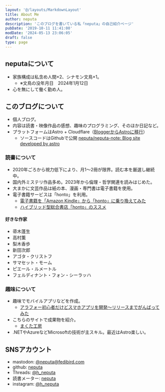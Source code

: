 ```yaml
---
layout: '@/layouts/MarkdownLayout'
title: About Me
author: neputa
description: 'このブログを書いている私「neputa」の自己紹介ページ'
pubDate: '2019-10-11 11:41:00'
modDate: '2024-05-13 23:06:05'
draft: false
type: page
---
```


## neputaについて

- 家族構成は私含め人間×2、シナモン文鳥×1。
  - ※文鳥の没年月日　2024年1月12日
- 心を無にして働く勤め人。

## このブログについて

- 個人ブログ。
- 内容は読書・映像作品の感想、趣味のプログラミング、そのほか日記など。
- プラットフォームはAstro + Cloudflare（[BloggerからAstroに移行](/2024/07/migrated-blogger-to-astro/)）
  - ソースコードはGithubで公開 [neputa/neputa-note: Blog site developed by astro](https://github.com/neputa/neputa-note)

### 読書について

- 2020年ごろから視力低下により、月1〜2冊が限界。読む本を厳選し継続中。
- 国内外ミステリ作品多め。2023年から倫理・哲学関連を読みはじめた。
- 大まかに文芸作品は紙の本、漫画・専門書は電子書籍を使用。
- 電子書籍サービスは「honto」を利用。
  - [電子書籍を「Amazon Kindle」から「honto」に乗り換えてみた](https://www.neputa-note.net/2017/07/amazon-kindle-hont.html)
  - [ハイブリッド型総合書店「honto」のススメ](https://www.neputa-note.net/2022/01/i-recommend-honto.html)

#### 好きな作家

- 帚木蓬生
- 高村薫
- 梨木香歩
- 新田次郎
- アゴタ・クリストフ
- サマセット・モーム
- ピエール・ルメートル
- フェルディナント・フォン・シーラッハ

### 趣味について

- 趣味でモバイルアプリなどを作成。
  - [アラフォー初心者だけどスマホアプリを開発～リリースまでがんばってみた](https://www.neputa-note.net/2021/02/onethird-release.html)
- こちらのサイトで成果物を紹介。
  - [まくた工房](https://www.makuta-kobo.net/)
- .NETやAzureなどMicrosoftの技術が主スキル。最近はAstro楽しい。

## SNSアカウント

- mastodon: [@neputa@fedibird.com](https://fedibird.com/@neputa)
- github: [neputa](https://github.com/neputa)
- Threads: [@h_neputa](https://www.threads.net/@h_neputa)
- 読書メーター: [neputa](https://bookmeter.com/users/537950)
- instagram: [@h_neputa](https://www.instagram.com/h_neputa/)
